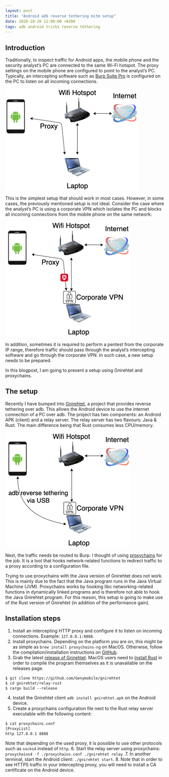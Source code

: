 ```yaml
---
layout: post
title: "Android adb reverse tethering mitm setup"
date: 2020-10-20 12:00:00 +0200
tags: adb android tricks reverse tethering
--- 
```


## Introduction
Traditionally, to inspect traffic for Android apps, the mobile phone and the security analyst’s PC are connected to the same Wi-Fi hotspot. The proxy settings on the mobile phone are configured to point to the analyst’s PC. Typically, an intercepting software such as [Burp Suite Pro][burp] is configured on the PC to listen on all incoming connections.

![simple_mitm][simple_mitm]

This is the simplest setup that should work in most cases. However, in some cases, the previously mentioned setup is not ideal. Consider the case where the analyst’s PC is using a corporate VPN which isolates the PC and blocks all incoming connections from the mobile phone on the same network:

![simple_mitm_vpn][simple_mitm_vpn]

In addition, sometimes it is required to perform a pentest from the corporate IP range, therefore traffic should pass through the analyst’s intercepting software and go through the corporate VPN. In such case, a new setup needs to be prepared.

In this blogpost, I am going to present a setup using Gnirehtet and proxychains.



## The setup
Recently I have bumped into [Gnirehtet][gnirehtet], a project that provides reverse tethering over adb. This allows the Android device to use the internet connection of a PC over adb. The project has two components: an Android APK (client) and a relay server. The relay server has two flavours: Java & Rust. The main difference being that Rust consumes less CPU/memory.

![reversetether_mitm_vpn][reversetether_mitm_vpn]

Next, the traffic needs be routed to Burp. I thought of using [proxychains][proxychains] for the job. It is a tool that hooks network-related functions to redirect traffic to a proxy according to a configuration file.

Trying to use proxychains with the Java version of Gnirehtet does not work. This is mainly due to the fact that the Java program runs in the Java Virtual Machine (JVM). Proxychains works by hooking libc networking-related functions in dynamically linked programs and is therefore not able to hook the Java Gnirehtet program. For this reason, this setup is going to make use of the Rust version of Gnirehtet (in addition of the performance gain).



## Installation steps
1. Install an intercepting HTTP proxy and configure it to listen on incoming connections. Example: `127.0.0.1:8888`.
2. Install proxychains. Depending on the platform you are on, this might be as simple as `brew install proxychains-ng` on MacOS. Otherwise, follow the compilation/installation instructions on [GitHub][proxychains].
3. Grab the latest [release of Gnirehtet][gnirehtetreleases]. MacOS users need to [Install Rust][installrust] in order to compile the program themselves as it is unavailable on the releases page.
```
$ git clone https://github.com/Genymobile/gnirehtet
$ cd gnirehtet/relay-rust
$ cargo build --release
```
4. Install the Gnirehtet client `adb install gnirehtet.apk` on the Android device.
5. Create a proxychains configuration file next to the Rust relay server executable with the following content:
```
$ cat proxychains.conf
[ProxyList]
http 127.0.0.1 8888
```
Note that depending on the used proxy, it is possible to use other protocols such as `socks4` instead of `http`.
6. Start the relay server using proxychains: `proxychains4 -f ./proxychains.conf ./gnirehtet relay`.
7. In another terminal, start the Android client: `./gnirehtet start`.
8. Note that in order to see HTTPS traffic in your intercepting proxy, you will need to install a CA certificate on the Android device.




[gnirehtet]: https://github.com/Genymobile/gnirehtet
[gnirehtetreleases]: https://github.com/Genymobile/gnirehtet/releases
[burp]: https://portswigger.net/burp
[proxychains]: https://github.com/rofl0r/proxychains-ng
[installrust]: https://www.rust-lang.org/tools/install
[simple_mitm]: /assets/files/android_adb_reverse_tethering_mitm_setup/simple_mitm.png
[simple_mitm_vpn]: /assets/files/android_adb_reverse_tethering_mitm_setup/simple_mitm_vpn.png
[reversetether_mitm_vpn]: /assets/files/android_adb_reverse_tethering_mitm_setup/reversetether_mitm_vpn.png
